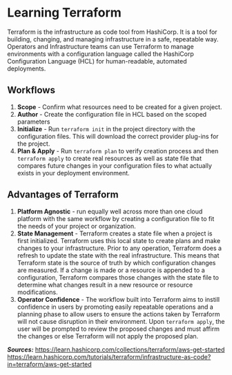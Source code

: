 # Learning Terraform

Terraform is the infrastructure as code tool from HashiCorp. It is a tool for building, changing, and managing infrastructure in a safe, repeatable way. Operators and Infrastructure teams can use Terraform to manage environments with a configuration language called the HashiCorp Configuration Language (HCL) for human-readable, automated deployments.

## Workflows
1. **Scope** - Confirm what resources need to be created for a given project.
2. **Author** - Create the configuration file in HCL based on the scoped parameters
3. **Initialize** - Run ```terraform init``` in the project directory with the configuration files. This will download the correct provider plug-ins for the project.
4. **Plan & Apply** - Run ```terraform plan``` to verify creation process and then ```terraform apply``` to create real resources as well as state file that compares future changes in your configuration files to what actually exists in your deployment environment.

## Advantages of Terraform 
1. **Platform Agnostic** - run equally well across more than one cloud platform with the same workflow by creating a configuration file to fit the needs of your project or organization.
2. **State Management** - Terraform creates a state file when a project is first initialized. Terraform uses this local state to create plans and make changes to your infrastructure. Prior to any operation, Terraform does a refresh to update the state with the real infrastructure. This means that Terraform state is the source of truth by which configuration changes are measured. If a change is made or a resource is appended to a configuration, Terraform compares those changes with the state file to determine what changes result in a new resource or resource modifications.
3. **Operator Confidence** - The workflow built into Terraform aims to instill confidence in users by promoting easily repeatable operations and a planning phase to allow users to ensure the actions taken by Terraform will not cause disruption in their environment. Upon ```terraform apply```, the user will be prompted to review the proposed changes and must affirm the changes or else Terraform will not apply the proposed plan.


***Sources:*** 
https://learn.hashicorp.com/collections/terraform/aws-get-started
https://learn.hashicorp.com/tutorials/terraform/infrastructure-as-code?in=terraform/aws-get-started
